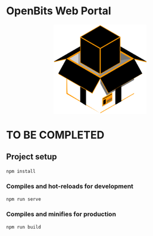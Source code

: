 # OpenBits Web Portal

<div align="center">
   <img align="center" src="src/assets/openbits-logo-black.png" width="250px" alt="OpenBits logo" title="OpenBits Logo">
</div>

# TO BE COMPLETED #

## Project setup
```
npm install
```

### Compiles and hot-reloads for development
```
npm run serve
```

### Compiles and minifies for production
```
npm run build
```

